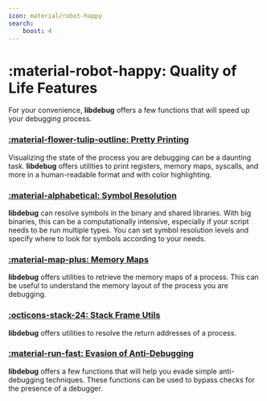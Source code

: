 ```yaml
---
icon: material/robot-happy
search:
    boost: 4
---
```

# :material-robot-happy: Quality of Life Features
For your convenience, **libdebug** offers a few functions that will speed up your debugging process.

### [:material-flower-tulip-outline: Pretty Printing](/quality_of_life/pretty_printing/)
Visualizing the state of the process you are debugging can be a daunting task. **libdebug** offers utilities to print registers, memory maps, syscalls, and more in a human-readable format and with color highlighting.

### [:material-alphabetical: Symbol Resolution](/quality_of_life/symbols/)
**libdebug** can resolve symbols in the binary and shared libraries. With big binaries, this can be a computationally intensive, especially if your script needs to be run multiple types. You can set symbol resolution levels and specify where to look for symbols according to your needs.

### [:material-map-plus: Memory Maps](/quality_of_life/memory_maps/)
**libdebug** offers utilities to retrieve the memory maps of a process. This can be useful to understand the memory layout of the process you are debugging.

### [:octicons-stack-24: Stack Frame Utils](/quality_of_life/stack_frame_utils/)
**libdebug** offers utilities to resolve the return addresses of a process.

### [:material-run-fast: Evasion of Anti-Debugging](/quality_of_life/anti_debugging/)
**libdebug** offers a few functions that will help you evade simple anti-debugging techniques. These functions can be used to bypass checks for the presence of a debugger.
